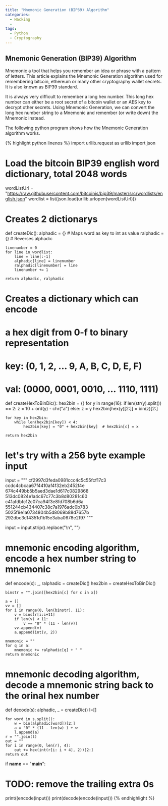 ```yaml
---
title: "Mnemonic Generation (BIP39) Algorithm"
categories:
  - Hacking
  -
tags:
  - Python
  - Cryptography
---
```


## Mnemonic Generation (BIP39) Algorithm
Mnemonic a tool that helps you remember an idea or phrase with a pattern of letters.
This article explains the Mnemonic Generation algorithm used for remembering bitcoin, ethereum or many other cryptography wallet secrets. It is also known as BIP39 standard.

It is always very difficult to remember a long hex number. This long hex number  can either be a root secret of a bitcoin wallet or an AES key to decrypt other secrets. Using Mnemonic Generation, we can convert the long hex number string to a Mnemonic and remember (or write down) the Mnemonic instead.


The following python program shows how the Mnemonic Generation algorithm works.

{% highlight python linenos %}
import urllib.request as urllib
import json

# Load the bitcoin BIP39 english word dictionary, total 2048 words
wordListUrl = "https://raw.githubusercontent.com/bitcoinjs/bip39/master/src/wordlists/english.json"
wordlist = list(json.load(urllib.urlopen(wordListUrl)))

# Creates 2 dictionarys
def createDic():
    alphadic = {}  # Maps word as key to int as value
    ralphadic = {}  # Reverses alphadic

    linenumber = 0
    for line in wordlist:
        line = line[:-1]
        alphadic[line] = linenumber
        ralphadic[linenumber] = line
        linenumber += 1

    return alphadic, ralphadic

# Creates a dictionary which can encode
# a hex digit from 0-f to binary representation
# key: (0, 1, 2, ... 9, A, B, C, D, E, F)
# val: (0000, 0001, 0010, ... 1110, 1111)
def createHexToBinDic():
    hex2bin = {}
    for y in range(16):
        if len(str(y).split()) == 2:
            z = 10 + ord(y) - chr("a")
        else:
            z = y
        hex2bin[hex(y)[2:]] = bin(z)[2:]

    for key in hex2bin:
        while len(hex2bin[key]) < 4:
            hex2bin[key] = "0" + hex2bin[key]  # hex2bin[c] = x

    return hex2bin

# let's try with a 256 byte example input
input = """
cf2997d3feda0981ccc4c5c55fcf17c3
ccdc4cbcaa67f4410af4f32eb2452f4e
674c449bb5b5aed3dae1d617c0829868
513dc0824e1a4c67c77c3b8d80281c60
c41afdbfc12c07ca94f3e8fd708b6d6a
551244cb434407c38c7a1976adc0b783
5025f9e1a0734804b5d8069b88d7657b
292dbc3c14351d1b15e3aba0678e2f97
"""

input = input.strip().replace("\n", "")


# mnemonic encoding algorithm, encode a hex number string to mnemonic
def encode(x):
    _, ralphadic = createDic()
    hex2bin = createHexToBinDic()

    binstr = "".join([hex2bin[c] for c in x])

    a = []
    vv = []
    for i in range(0, len(binstr), 11):
        v = binstr[i:i+11]
        if len(v) < 11:
            v += "0" * (11 - len(v))
        vv.append(v)
        a.append(int(v, 2))

    mnemonic = ""
    for q in a:
        mnemonic += ralphadic[q] + " "
    return mnemonic



# mnemonic decoding algorithm, decode a mnemonic string back to the orinal hex number
def decode(s):
    alphadic, _ = createDic()
    l=[]

    for word in s.split():
        w = bin(alphadic[word])[2:]
        a = "0" * (11 - len(w) ) + w
        l.append(a)
    r = "".join(l)
    out = ""
    for i in range(0, len(r), 4):
        out += hex(int(r[i: i + 4], 2))[2:]
    return out

if __name__ == "__main__":
  # TODO: remove the trailing extra 0s
  print((encode(input)))
  print(decode(encode(input)))
{% endhighlight %}
